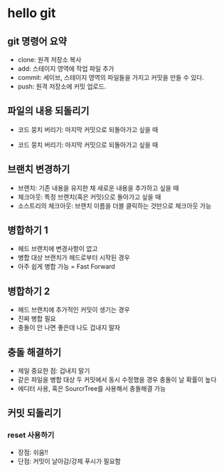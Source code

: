 # hello git

## git 명령어 요약

- clone: 원격 저장소 복사
- add: 스테이지 영역에 작업 파일 추가
- commit: 세이브, 스테이지 영역의 파일들을 가지고 커밋을 만들 수 있다.
- push:  원격 저장소에 커밋 업로드. 

## 파일의 내용 되돌리기

- 코드 뭉치 버리기: 마지막 커밋으로 되돌아가고 싶을 때

- 코드 뭉치 버리기: 마지막 커밋으로 되돌아가고 싶을 때

## 브랜치 변경하기

- 브랜치: 기존 내용을 유지한 채 새로운 내용을 추가하고 싶을 때
- 체크아웃: 특정 브랜치(혹은 커밋)으로 돌아가고 싶을 때
- 소스트리의 체크아웃: 브랜치 이름을 더블 클릭하는 것만으로 체크아웃 가능

## 병합하기 1

- 헤드 브랜치에 변경사항이 없고
- 병합 대상 브랜치가 헤드로부터 시작된 경우
- 아주 쉽게 병합 가능 = Fast Forward

## 병합하기 2

- 헤드 브랜치에 추가적인 커밋이 생기는 경우 
- 진짜 병합 필요
- 충돌이 안 나면 좋은데 나도 겁내지 말자

## 충돌 해결하기

- 제일 중요한 점: 겁내지 말기
- 같은 파일을 병합 대상 두 커밋에서 동시 수정했을 경우 충돌이 날 확률이 높다
- 에디터 사용, 혹은 SourcrTree를 사용해서 충돌해결 가능

## 커밋 되돌리기

### reset 사용하기

- 장점: 쉬움!!
- 단점: 커밋이 날아감/강제 푸시가 필요함 